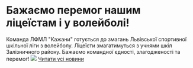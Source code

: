 # Бажаємо перемог нашим ліцеїстам і у волейболі!
Команда ЛФМЛ "Кажани" готується до змагань Львівської спортивної шкільної ліги з волейболу. Ліцеїсти змагатимуться з учнями шкіл Залізничного району. Бажаємо командної єдності, злагодженості та перемог!
![](/images/бажаємо-перемог-нашим-ліцеїстам-і-у-волейболі/kazhany.png)
[Читати усі новини](/news)

